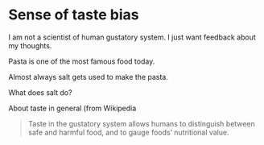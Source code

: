 # Sense of taste bias

I am not a scientist of human gustatory system. I just want feedback about my thoughts.

Pasta is one of the most famous food today.

Almost always salt gets used to make the pasta.

What does salt do?

About taste in general (from Wikipedia

> Taste in the gustatory system allows humans to distinguish between safe and harmful food, and to gauge foods’ nutritional value.

